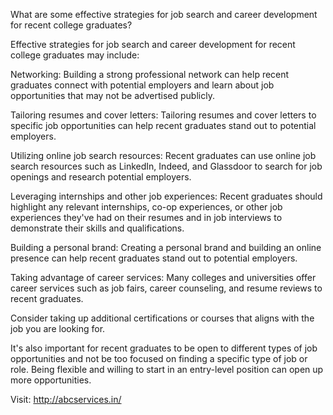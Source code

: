 What are some effective strategies for job search and career development for recent college graduates?

Effective strategies for job search and career development for recent college graduates may include:

Networking: Building a strong professional network can help recent graduates connect with potential employers and learn about job opportunities that may not be advertised publicly.

Tailoring resumes and cover letters: Tailoring resumes and cover letters to specific job opportunities can help recent graduates stand out to potential employers.

Utilizing online job search resources: Recent graduates can use online job search resources such as LinkedIn, Indeed, and Glassdoor to search for job openings and research potential employers.

Leveraging internships and other job experiences: Recent graduates should highlight any relevant internships, co-op experiences, or other job experiences they've had on their resumes and in job interviews to demonstrate their skills and qualifications.

Building a personal brand: Creating a personal brand and building an online presence can help recent graduates stand out to potential employers.

Taking advantage of career services: Many colleges and universities offer career services such as job fairs, career counseling, and resume reviews to recent graduates.

Consider taking up additional certifications or courses that aligns with the job you are looking for.

It's also important for recent graduates to be open to different types of job opportunities and not be too focused on finding a specific type of job or role. Being flexible and willing to start in an entry-level position can open up more opportunities.

Visit: http://abcservices.in/
